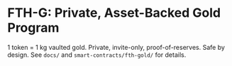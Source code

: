 # FTH-G: Private, Asset-Backed Gold Program
1 token = 1 kg vaulted gold. Private, invite-only, proof-of-reserves. Safe by design.
See `docs/` and `smart-contracts/fth-gold/` for details.
